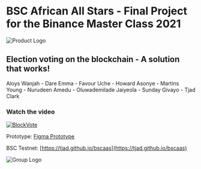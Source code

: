 # BSC African All Stars - Final Project for the Binance Master Class 2021

![Product Logo](https://raw.githubusercontent.com/tjad/bscaas/main/frontend/public/assets/images/logo.png "Product Logo")

## Election voting on the blockchain - A solution that works!


Aloys Wanjah - Dare Emma - Favour Uche - Howard Asonye - Martins Young - Nurudeen Amedu - Oluwademilade Jaiyeola - Sunday Givayo - Tjad Clark

### Watch the video

[![BlockVote](https://img.youtube.com/vi/4pXfhfMbQBs/0.jpg)](https://www.youtube.com/watch?v=4pXfhfMbQBs)


Prototype: [ Figma Prototype](https://www.figma.com/proto/Q3mWl2OyrI15ErtsqLwyAH/BlockVote?node-id=115%3A2&viewport=-954%2C235%2C0.25&scaling=scale-down&page-id=0%3A1)

BSC Testnet: [https://tjad.github.io/bscaas](https://tjad.github.io/bscaas)

![Group Logo](https://raw.githubusercontent.com/tjad/bscaas/main/frontend/public/assets/images/bscaas-logo.png "Group Logo")